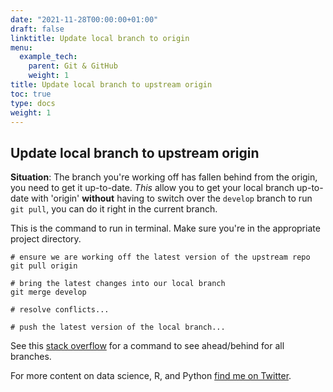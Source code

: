 ```yaml
---
date: "2021-11-28T00:00:00+01:00"
draft: false
linktitle: Update local branch to origin
menu:
  example_tech:
    parent: Git & GitHub
    weight: 1
title: Update local branch to upstream origin
toc: true
type: docs
weight: 1
---
```


## Update local branch to upstream origin

**Situation**: The branch you're working off has fallen behind from the origin, you need to get it up-to-date. *This* allow you to get your local branch up-to-date with 'origin' **without** having to switch over the `develop` branch to run `git pull`, you can do it right in the current branch. 

This is the command to run in terminal. Make sure you're in the appropriate project directory. 

```{python}
# ensure we are working off the latest version of the upstream repo
git pull origin

# bring the latest changes into our local branch
git merge develop

# resolve conflicts...

# push the latest version of the local branch...
```

See this [stack overflow](https://stackoverflow.com/questions/7773939/show-git-ahead-and-behind-info-for-all-branches-including-remotes/20499690#20499690) for a command to see ahead/behind for all branches.




For more content on data science, R, and Python [find me on Twitter](https://twitter.com/paulapivat).






